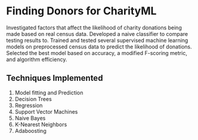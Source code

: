 Finding Donors for CharityML
============================

Investigated factors that affect the likelihood of charity donations being made based on real census data.
Developed a naive classifier to compare testing results to. Trained and tested several supervised machine learning models on preprocessed census data to predict the likelihood of donations. Selected the best model based on accuracy, a modified F-scoring metric, and algorithm efficiency.

Techniques Implemented
----------------------

1. Model fitting and Prediction
2. Decision Trees
3. Regression
4. Support Vector Machines
5. Naive Bayes
6. K-Nearest Neighbors
7. Adaboosting
